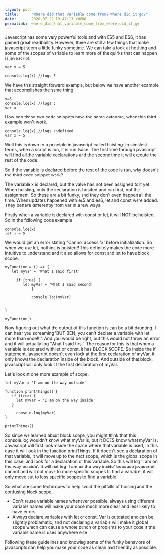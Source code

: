 ```yaml
---
layout: post
title:      "Where did that variable come from? Where did it go?"
date:       2020-07-22 19:47:13 +0000
permalink:  where_did_that_variable_come_from_where_did_it_go
---
```



Javascript has some very powerful tools and with ES5 and ES6, it has gained great readbaility. However, there are still a few things that make javascript seem a little funky sometime. We can take a look at hositing and some of the scopes of variable to learn more of the quirks that can happen is javascript.

```
var x = 5 

console.log(x) //logs 5
```

We have this straight forward example, but below we have another example that accomplishes the same thing

```
x=5
console.log(x) //logs 5
var x
```

How can these two code snippets have the same outcome, when this third example won't work.

```
console.log(x) //logs undefined
var x = 5
```

Well this is down to a principle in javascript called hoisting. In simplest terms, when a script is run, it is run twice. The first time through javascript will find all the variable declarations and the second time it will execute the rest of the code. 

So if the variable is declared before the rest of the code is run, why doesn't the third code snippet work?

The variable x is declared, but the value has not been assigned to it yet. When hoisting, only the declaration is hosited and run first, not the assignment. So these are a bit funky, and they don't even happen all the time. When updates happened with es5 and es6, let and const were added. They behave differently from var in a few ways. 

Firstly when a variable is declared with const or let, it will NOT be hoisted. So in the following code example

```
console.log(x)
let x = 5
```

We would get an error stating "Cannot access 'x' before initialization. So when we use let, nothing is hoisted!! This definitely makes the code more intuitive to understand and it also allows for const and let to have block scope.

```
myFunction = () => {
   let myVar = 'What I said first'
	 
	 if (true) {
	    let myVar = 'What I said second'
			}
			
			console.log(myVar)


}

myFunction()
```

Now figuring out what the output of this function is can be a bit daunting. I can hear you screaming 'BUT BEN, you can't declare a variable with let more than once!!!'. And you would be right, but this would not throw an error and it will actually log 'What I said first'. The reason for this is that when a variable is declared with let or const, it has BLOCK SCOPE. So inside the if statement, javascript doesn't even look at the first declaration of myVar, it only knows the declaration inside of the block. And outside of that block, javascript will only look at the first declaration of myVar. 

Let's look at one more example of scope.

```
let myVar = 'I am on the way outside'

function printThings() {
   if (true) {
	 let myVar = 'I am on the way inside'
   }
	 
	 console.log(myVar)
}

printThings()
```

So since we learned about block scope, you might think that this console.log wouldn't know what myVar is, but it DOES know what myVar is. Javascript will first look inside the space where that variable is used, in this case it will look in the function printThings. If it doesn't see a declaration of that variable, it will move up to the next scope, which is the global scope in this case, and look for a declaration of this variable. So this will log 'I am on the way outside'. It will not log 'I am on the way inside' because javascript cannot and will not move to more specific scopes to find a variable, it will only move out to less specific scopes to find a variable.

So what are some techniques to help avoid the pitfalls of hoising and the confusing block scope.

* Don't reuse variable names whenever possible, always using different variable names will make your code much more clear and less likely to have errors
* Always declare variables with let or const. Var is outdated and can be slightly problamatic, and not declaring a variable will make it global scope which can cause a whole bunch of problems to your code if the variable name is used anywhere else 

Following these guidelines and knowing some of the funky behaviors of javascripts can help you make your code as clean and friendly as possible.




